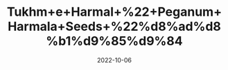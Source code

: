 ---
title: 'Tukhm+e+Harmal+%22+Peganum+Harmala+Seeds+%22%d8%ad%d8%b1%d9%85%d9%84'
date: '2022-10-06' 
metatag: '' 
inventory: '0' 
draft: false 
# meta description 
shortDescripton: 'The+Harmal+is%ef%bf%bdeffective+in+relieving+remittent+and+chronic+fevers.+It+is+also+useful+in+relieving+chronic+malaria.%ef%bf%bd'
description: 'Seed'
longdescription: ''
featured: True
# product Price
price: '30.0'
# Product Short Description
shortDescription: 'The+Harmal+is%ef%bf%bdeffective+in+relieving+remittent+and+chronic+fevers.+It+is+also+useful+in+relieving+chronic+malaria.%ef%bf%bd'
productID: 'E5594861-3326-ED11-9968-005056B3A416'
type: 'products'
category: 'Seed' 
thumnailproduct: 'https://eraconnect.blob.core.windows.net/product-images/aminsaddiquidawakhana/E5594861-3326-ED11-9968-005056B3A416.webp' 
images:
  - image: 'https://eraconnect.blob.core.windows.net/product-images/aminsaddiquidawakhana/E5594861-3326-ED11-9968-005056B3A416.webp'  
Variants:
---